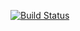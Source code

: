[![Build Status](https://dev.azure.com/ravirajanvaradharajan/AgileProject/_apis/build/status%2FDevOpsMAzP.GitBuildApp?branchName=master)](https://dev.azure.com/ravirajanvaradharajan/AgileProject/_build/latest?definitionId=7&branchName=master)
